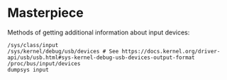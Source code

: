 # Masterpiece

Methods of getting additional information about input devices:
```shell
/sys/class/input
/sys/kernel/debug/usb/devices # See https://docs.kernel.org/driver-api/usb/usb.html#sys-kernel-debug-usb-devices-output-format
/proc/bus/input/devices
dumpsys input
```
